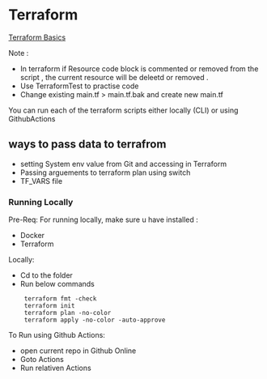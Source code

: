 # Terraform

[Terraform Basics](https://gist.github.com/j-thepac/e837155bee50e3bcce04a64876ba35ac)

Note : 
- In terraform if Resource code block is commented or removed from the script , the current resource will be deleetd or removed .
- Use TerraformTest to practise code
- Change existing main.tf > main.tf.bak and create new main.tf

You can run each of the terraform scripts either locally (CLI)  or using GithubActions

## ways to pass data to terrafrom
- setting System env value from Git and accessing in Terraform
- Passing arguements to terraform plan using switch
- TF_VARS file


### Running Locally 
Pre-Req:
    For running locally, make sure u have installed :
- Docker
- Terraform

Locally:
- Cd to the folder 
- Run below commands 
    ```
     terraform fmt -check
     terraform init
     terraform plan -no-color 
     terraform apply -no-color -auto-approve
    ```

To Run using Github Actions:
- open current repo in Github Online
- Goto Actions
- Run relativen Actions 



